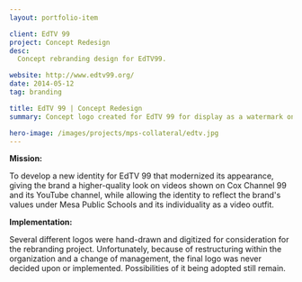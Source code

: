 ```yaml
---
layout: portfolio-item

client: EdTV 99
project: Concept Redesign
desc:
  Concept rebranding design for EdTV99.

website: http://www.edtv99.org/
date: 2014-05-12
tag: branding

title: EdTV 99 | Concept Redesign
summary: Concept logo created for EdTV 99 for display as a watermark on their television channel and all created videos.

hero-image: /images/projects/mps-collateral/edtv.jpg
---
```


**Mission:**

  To develop a new identity for EdTV 99 that modernized its appearance, giving the brand a higher-quality look on videos shown on Cox Channel 99 and its YouTube channel, while allowing the identity to reflect the brand's values under Mesa Public Schools and its individuality as a video outfit.

**Implementation:**

  Several different logos were hand-drawn and digitized for consideration for the rebranding project. Unfortunately, because of restructuring within the organization and a change of management, the final logo was never decided upon or implemented. Possibilities of it being adopted still remain.
